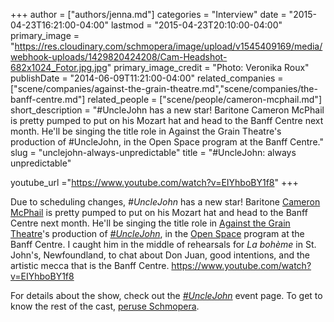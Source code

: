 +++
author = ["authors/jenna.md"]
categories = "Interview"
date = "2015-04-23T16:21:00-04:00"
lastmod = "2015-04-23T20:10:00-04:00"
primary_image = "https://res.cloudinary.com/schmopera/image/upload/v1545409169/media/webhook-uploads/1429820424208/Cam-Headshot-682x1024_Fotor.jpg.jpg"
primary_image_credit = "Photo: Veronika Roux"
publishDate = "2014-06-09T11:21:00-04:00"
related_companies = ["scene/companies/against-the-grain-theatre.md","scene/companies/the-banff-centre.md"]
related_people = ["scene/people/cameron-mcphail.md"]
short_description = "#UncleJohn has a new star! Baritone Cameron McPhail is pretty pumped to put on his Mozart hat and head to the Banff Centre next month. He&#039;ll be singing the title role in Against the Grain Theatre&#039;s production of #UncleJohn, in the Open Space program at the Banff Centre."
slug = "unclejohn-always-unpredictable"
title = "#UncleJohn: always unpredictable"

youtube_url ="https://www.youtube.com/watch?v=EIYhboBY1f8"
+++

Due to scheduling changes, _#UncleJohn_ has a new star! Baritone [Cameron McPhail](http://www.dispeker.com/artist.php?id=cmcphail) is pretty pumped to put on his Mozart hat and head to the Banff Centre next month. He'll be singing the title role in [Against the Grain Theatre](http://againstthegraintheatre.com/)'s production of [_#UncleJohn_](https://www.facebook.com/events/1494928980723400/), in the [Open Space](http://www.banffcentre.ca/programs/program.aspx?id=1457) program at the Banff Centre. I caught him in the middle of rehearsals for _La bohème_ in St. John's, Newfoundland, to chat about Don Juan, good intentions, and the artistic mecca that is the Banff Centre.
https://www.youtube.com/watch?v=EIYhboBY1f8

For details about the show, check out the [_#UncleJohn_](https://www.facebook.com/events/1494928980723400/) event page. To get to know the rest of the cast, [peruse Schmopera](/?s=Uncle+John).
